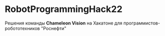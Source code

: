 # RobotProgrammingHack22

Решения команды **Chameleon Vision** на Хакатоне для программистов-робототехников "Роснефти"  